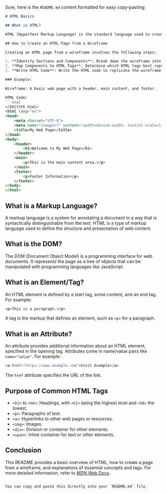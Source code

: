 Sure, here is the `README.md` content formatted for easy copy-pasting:

```markdown
# HTML Basics

## What is HTML?

HTML (HyperText Markup Language) is the standard language used to create and design documents on the web. It structures web pages and their content using a series of elements and tags.

## How to Create an HTML Page from a Wireframe

Creating an HTML page from a wireframe involves the following steps:

1. **Identify Sections and Components**: Break down the wireframe into sections like header, footer, sidebar, and main content area.
2. **Map Components to HTML Tags**: Determine which HTML tags best represent each component.
3. **Write HTML Code**: Write the HTML code to replicate the wireframe's layout.

### Example:

Wireframe: A basic web page with a header, main content, and footer.

HTML Code:
```html
<!DOCTYPE html>
<html lang="en">
<head>
    <meta charset="UTF-8">
    <meta name="viewport" content="width=device-width, initial-scale=1.0">
    <title>My Web Page</title>
</head>
<body>
    <header>
        <h1>Welcome to My Web Page</h1>
    </header>
    <main>
        <p>This is the main content area.</p>
    </main>
    <footer>
        <p>Footer Information</p>
    </footer>
</body>
</html>
```

## What is a Markup Language?

A markup language is a system for annotating a document in a way that is syntactically distinguishable from the text. HTML is a type of markup language used to define the structure and presentation of web content.

## What is the DOM?

The DOM (Document Object Model) is a programming interface for web documents. It represents the page as a tree of objects that can be manipulated with programming languages like JavaScript.

## What is an Element/Tag?

An HTML element is defined by a start tag, some content, and an end tag. For example:
```html
<p>This is a paragraph.</p>
```
A tag is the markup that defines an element, such as `<p>` for a paragraph.

## What is an Attribute?

An attribute provides additional information about an HTML element, specified in the opening tag. Attributes come in name/value pairs like `name="value"`. For example:
```html
<a href="https://www.example.com">Visit Example</a>
```
The `href` attribute specifies the URL of the link.

## Purpose of Common HTML Tags

- `<h1>` to `<h6>`: Headings, with `<h1>` being the highest level and `<h6>` the lowest.
- `<p>`: Paragraphs of text.
- `<a>`: Hyperlinks to other web pages or resources.
- `<img>`: Images.
- `<div>`: Division or container for other elements.
- `<span>`: Inline container for text or other elements.

## Conclusion

This README provides a basic overview of HTML, how to create a page from a wireframe, and explanations of essential concepts and tags. For more detailed information, refer to [MDN Web Docs](https://developer.mozilla.org/en-US/docs/Web/HTML).
```

You can copy and paste this directly into your `README.md` file.
